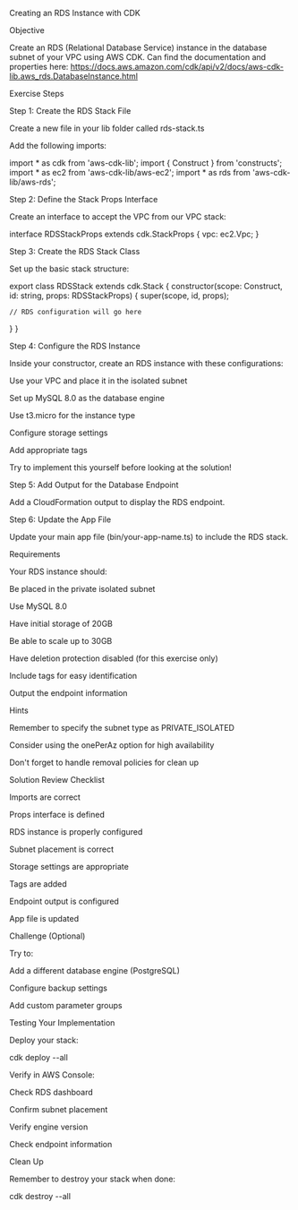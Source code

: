 Creating an RDS Instance with CDK

Objective

Create an RDS (Relational Database Service) instance in the database subnet of your VPC using AWS CDK. Can find the documentation and properties here: https://docs.aws.amazon.com/cdk/api/v2/docs/aws-cdk-lib.aws_rds.DatabaseInstance.html

Exercise Steps

Step 1: Create the RDS Stack File





Create a new file in your lib folder called rds-stack.ts



Add the following imports:

import * as cdk from 'aws-cdk-lib';
import { Construct } from 'constructs';
import * as ec2 from 'aws-cdk-lib/aws-ec2';
import * as rds from 'aws-cdk-lib/aws-rds';

Step 2: Define the Stack Props Interface

Create an interface to accept the VPC from our VPC stack:

interface RDSStackProps extends cdk.StackProps {
  vpc: ec2.Vpc;
}

Step 3: Create the RDS Stack Class

Set up the basic stack structure:

export class RDSStack extends cdk.Stack {
  constructor(scope: Construct, id: string, props: RDSStackProps) {
    super(scope, id, props);
    
    // RDS configuration will go here
  }
}

Step 4: Configure the RDS Instance

Inside your constructor, create an RDS instance with these configurations:





Use your VPC and place it in the isolated subnet



Set up MySQL 8.0 as the database engine



Use t3.micro for the instance type



Configure storage settings



Add appropriate tags

Try to implement this yourself before looking at the solution!

Step 5: Add Output for the Database Endpoint

Add a CloudFormation output to display the RDS endpoint.

Step 6: Update the App File

Update your main app file (bin/your-app-name.ts) to include the RDS stack.

Requirements

Your RDS instance should:





Be placed in the private isolated subnet



Use MySQL 8.0



Have initial storage of 20GB



Be able to scale up to 30GB



Have deletion protection disabled (for this exercise only)



Include tags for easy identification



Output the endpoint information

Hints





Remember to specify the subnet type as PRIVATE_ISOLATED



Consider using the onePerAz option for high availability



Don't forget to handle removal policies for clean up

Solution Review Checklist





Imports are correct



Props interface is defined



RDS instance is properly configured



Subnet placement is correct



Storage settings are appropriate



Tags are added



Endpoint output is configured



App file is updated

Challenge (Optional)

Try to:





Add a different database engine (PostgreSQL)



Configure backup settings



Add custom parameter groups

Testing Your Implementation





Deploy your stack:

cdk deploy --all





Verify in AWS Console:





Check RDS dashboard



Confirm subnet placement



Verify engine version



Check endpoint information

Clean Up

Remember to destroy your stack when done:

cdk destroy --all
